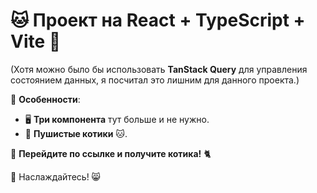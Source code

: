 # 🐱 Проект на React + TypeScript + Vite 🚀

(Хотя можно было бы использовать **TanStack Query** для управления состоянием данных, я посчитал это лишним для данного проекта.)

🌟 **Особенности**:

- 🖥️ **Три компонента** тут больше и не нужно.
- 🐾 **Пушистые котики** 🐱.

🔗 **Перейдите по ссылке и получите котика!** 🐈

🎉 Наслаждайтесь! 😸
